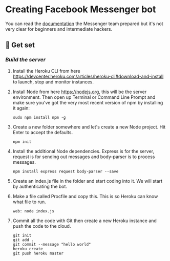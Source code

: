 # Creating  Facebook Messenger bot


You can read the  [documentation](https://developers.facebook.com/docs/messenger-platform/quickstart) the Messenger team prepared but it's not very clear for beginners and intermediate hackers. 


## 🙌 Get set


### *Build the server*

1. Install the Heroku CLI from here https://devcenter.heroku.com/articles/heroku-cli#download-and-install to launch, stop and monitor instances.


2. Install Node from here https://nodejs.org, this will be the server environment. Then open up Terminal or Command Line Prompt and make sure you've got the very most recent version of npm by installing it again:

    ```
    sudo npm install npm -g
    ```

3. Create a new folder somewhere and let's create a new Node project. Hit Enter to accept the defaults.

    ```
    npm init
    ```

4. Install the additional Node dependencies. Express is for the server, request is for sending out messages and body-parser is to process messages.

    ```
    npm install express request body-parser --save
    ```

5. Create an index.js file in the folder and start coding into it. We will start by authenticating the bot.

  

6. Make a file called Procfile and copy this. This is so Heroku can know what file to run.

    ```
    web: node index.js
    ```

7. Commit all the code with Git then create a new Heroku instance and push the code to the cloud.

    ```
    git init
    git add .
    git commit --message "hello world"
    heroku create
    git push heroku master
    ```
